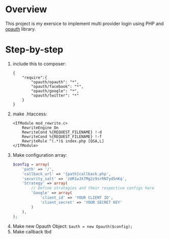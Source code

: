 # Overview
This project is my exersice to implement multi provider login using 
PHP and [opauth](https://github.com/opauth/opauth) library.

# Step-by-step
1.  include this to composer:
	```
	{
	    "require":{
	        "opauth/opauth": "*",
	        "opauth/facebook": "*",
	        "opauth/google": "*",
	        "opauth/twitter": "*"
	    }
	}
	```
2.	make .htaccess:
	```
	<IfModule mod_rewrite.c>
		RewriteEngine On
		RewriteCond %{REQUEST_FILENAME} !-d
		RewriteCond %{REQUEST_FILENAME} !-f
		RewriteRule ^(.*)$ index.php [QSA,L]
	</IfModule>
	```
3.	Make configuration array:
	```php
	$config = array(
		'path' => '/',
		'callback_url' => '{path}callback.php',
		'security_salt' => 'zUR1wJX7Mg2z9srRN7ydSnKq',
		'Strategy' => array(
			// Define strategies and their respective configs here
			'Google' => array(
				'client_id' => 'YOUR CLIENT ID',
				'client_secret' => 'YOUR SECRET KEY'
			)
		),
	);
	```
4.	Make new Opauth Object:
	`$auth = new Opauth($config);`
5.	Make callback
	tbd